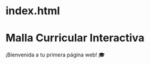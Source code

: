 # index.html
<!DOCTYPE html>
<html lang="es">
<head>
  <meta charset="UTF-8" />
  <title>Malla Curricular</title>
</head>
<body>
  <h1>Malla Curricular Interactiva</h1>
  <p>¡Bienvenida a tu primera página web! 🎓</p>
</body>
</html>
